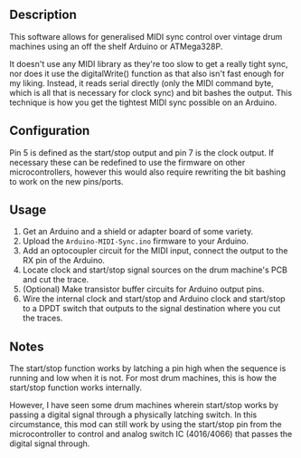 ## Description

This software allows for generalised MIDI sync control over vintage drum machines using an off the shelf Arduino or ATMega328P.

It doesn't use any MIDI library as they're too slow to get a really tight sync, nor does it use the digitalWrite() function as that also isn't fast enough for my liking. Instead, it reads serial directly (only the MIDI command byte, which is all that is necessary for clock sync) and bit bashes the output. This technique is how you get the tightest MIDI sync possible on an Arduino.

## Configuration

Pin 5 is defined as the start/stop output and pin 7 is the clock output. If necessary these can be redefined to use the firmware on other microcontrollers, however this would also require rewriting the bit bashing to work on the new pins/ports.

## Usage

1) Get an Arduino and a shield or adapter board of some variety.
2) Upload the `Arduino-MIDI-Sync.ino` firmware to your Arduino.
3) Add an optocoupler circuit for the MIDI input, connect the output to the RX pin of the Arduino.
4) Locate clock and start/stop signal sources on the drum machine's PCB and cut the trace.
5) (Optional) Make transistor buffer circuits for Arduino output pins.
6) Wire the internal clock and start/stop and Arduino clock and start/stop to a DPDT switch that outputs to the signal destination where you cut the traces.

## Notes

The start/stop function works by latching a pin high when the sequence is running and low when it is not. For most drum machines, this is how the start/stop function works internally. 

However, I have seen some drum machines wherein start/stop works by passing a digital signal through a physically latching switch. In this circumstance, this mod can still work by using the start/stop pin from the microcontroller to control and analog switch IC (4016/4066) that passes the digital signal through.
